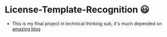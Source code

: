 # License-Template-Recognition :smiley:

- This is my final project in technical thinking sub, it's much depended on [amazing blog](https://medium.com/@quangnhatnguyenle/detect-and-recognize-vehicles-license-plate-with-machine-learning-and-python-part-1-detection-795fda47e922)
